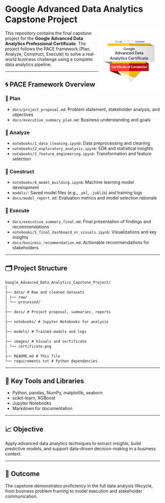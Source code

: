 # Google Advanced Data Analytics Capstone Project

<img src="images/certificate.png" alt="Google Certificate" width="200" align="right">

This repository contains the final capstone project for the **Google Advanced Data Analytics Professional Certificate**. The project follows the PACE framework (Plan, Analyze, Construct, Execute) to solve a real-world business challenge using a complete data analytics pipeline.

---

## 🌀 PACE Framework Overview

### 🔹 Plan
- `docs/project_proposal.md`: Problem statement, stakeholder analysis, and objectives  
- `docs/executive_summary_plan.md`: Business understanding and goals  

### 🔹 Analyze
- `notebooks/1_data_cleaning.ipynb`: Data preprocessing and cleaning  
- `notebooks/2_exploratory_analysis.ipynb`: EDA and statistical insights  
- `notebooks/3_feature_engineering.ipynb`: Transformation and feature selection  

### 🔹 Construct
- `notebooks/4_model_building.ipynb`: Machine learning model development  
- `models/`: Saved model files (e.g., `.pkl`, `.joblib`) and training logs  
- `docs/model_report.md`: Evaluation metrics and model selection rationale  

### 🔹 Execute
- `docs/executive_summary_final.md`: Final presentation of findings and recommendations  
- `notebooks/5_final_dashboard_or_visuals.ipynb`: Visualizations and key insights  
- `docs/business_recommendation.md`: Actionable recommendations for stakeholders  

---

## 🗂️ Project Structure

```
Google_Advanced_Data_Analytics_Capstone_Project/
│
├── data/ # Raw and cleaned datasets
│ ├── raw/
│ └── processed/
│
├── docs/ # Project proposal, summaries, reports
│
├── notebooks/ # Jupyter Notebooks for analysis
│
├── models/ # Trained models and logs
│
├── images/ # Visuals and certificate
│ └── certificate.png
│
├── README.md # This file
└── requirements.txt # Python dependencies
```

---

## 🧠 Key Tools and Libraries

- Python, pandas, NumPy, matplotlib, seaborn  
- scikit-learn, XGBoost  
- Jupyter Notebooks  
- Markdown for documentation

---

## 📈 Objective

Apply advanced data analytics techniques to extract insights, build predictive models, and support data-driven decision-making in a business context.

---

## 🏁 Outcome

The capstone demonstrates proficiency in the full data analysis lifecycle, from business problem framing to model execution and stakeholder communication.